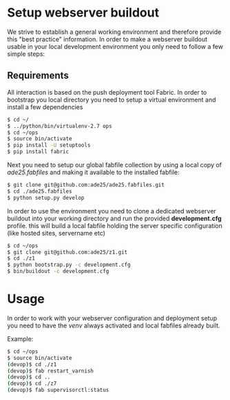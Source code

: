 Setup webserver buildout
========================

We strive to establish a general working environment and therefore provide
this "best practice" information. In order to make a webserver buildout
usable in your local development environment you only need to follow a few
simple steps:


Requirements
------------

All interaction is based on the push deployment tool Fabric. In order to 
bootstrap you local directory you need to setup a virtual environment and
install a few dependencies

``` bash
$ cd ~/
$ ../python/bin/virtualenv-2.7 ops
$ cd ~/ops
$ source bin/activate
$ pip install -U setuptools
$ pip install fabric
```

Next you need to setup our global fabfile collection by using a local copy of
*ade25.fabfiles* and making it available to the installed fabfile:

```bash
$ git clone git@github.com:ade25/ade25.fabfiles.git
$ cd ./ade25.fabfiles
$ python setup.py develop
```

In order to use the environment you need to clone
a dedicated webserver buildout into your working directory and run the provided
**development.cfg** profile. this will build a local fabfile holding the server
specific configuration (like hosted sites, servername etc)

```bash
$ cd ~/ops
$ git clone git@github.com:ade25/z1.git
$ cd ./z1
$ python bootstrap.py -c development.cfg
$ bin/buildout -c development.cfg
```


Usage
=====

In order to work with your webserver configuration and deployment setup you
need to have the *venv* always activated and local fabfiles already built.

Example:

```bash
$ cd ~/ops
$ source bin/activate
(devop)$ cd ./z1
(devop)$ fab restart_varnish
(devop)$ cd ..
(devop)$ cd ./z7
(devop)$ fab supervisorctl:status
```




